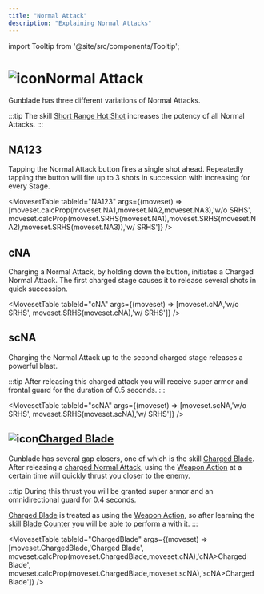 ```yaml
---
title: "Normal Attack"
description: "Explaining Normal Attacks"
---
```


import Tooltip from '@site/src/components/Tooltip';

# <img src="/PA/38px-NGSUINormalAttackGunblade.png" alt="icon" className="heading-icon"/>Normal Attack
Gunblade has three different variations of Normal Attacks.

:::tip
The skill [Short Range Hot Shot](/skill-tree/skills#short-range-hot-shot) increases the potency of all Normal Attacks.
:::

## NA123
Tapping the Normal Attack button fires a single shot ahead. Repeatedly tapping the button will fire up to 3 shots in succession with increasing <Tooltip term="DPS" /> for every Stage.

<VideoPlayer src="/PA/NA123.webm" />

<MovesetTable tableId="NA123" args={(moveset) => [moveset.calcProp(moveset.NA1,moveset.NA2,moveset.NA3),'w/o SRHS', moveset.calcProp(moveset.SRHS(moveset.NA1),moveset.SRHS(moveset.NA2),moveset.SRHS(moveset.NA3)),'w/ SRHS']} />

## cNA
Charging a Normal Attack, by holding down the button, initiates a Charged Normal Attack. The first charged stage causes it to release several shots in quick succession.

<VideoPlayer src="/PA/cNA.webm" />

<MovesetTable tableId="cNA" args={(moveset) => [moveset.cNA,'w/o SRHS', moveset.SRHS(moveset.cNA),'w/ SRHS']} />

## scNA
Charging the Normal Attack up to the second charged stage releases a powerful <Tooltip term="AoE" /> blast.

:::tip
After releasing this charged attack you will receive super armor and frontal guard for the duration of 0.5 seconds.
:::

<VideoPlayer src="/PA/scNA.webm" />

<MovesetTable tableId="scNA" args={(moveset) => [moveset.scNA,'w/o SRHS', moveset.SRHS(moveset.scNA),'w/ SRHS']} />

## <img src="/skill/38px-NGSUISkillChargedBlade.png" alt="icon" className="heading-icon"/>[Charged Blade](/skill-tree/skills#charged-blade)
Gunblade has several gap closers, one of which is the skill [Charged Blade](/skill-tree/skills#charged-blade). After releasing a [charged Normal Attack](/moveset/normal-attack#cna), using the [Weapon Action](/moveset/weapon-action#wa123) at a certain time will quickly thrust you closer to the enemy.

:::tip
During this thrust you will be granted super armor and an omnidirectional guard for 0.4 seconds.

[Charged Blade](/skill-tree/skills#charged-blade) is treated as using the [Weapon Action](/moveset/weapon-action#wa123), so after learning the skill [Blade Counter](/skill-tree/skills#blade-counter) you will be able to perform a [<Tooltip term="BC" />](/moveset/counters#bc-wa) with it.
:::

<VideoPlayer src="/PA/ChargedBlade.webm" />

<MovesetTable tableId="ChargedBlade" args={(moveset) => [moveset.ChargedBlade,'Charged Blade', moveset.calcProp(moveset.ChargedBlade,moveset.cNA),'cNA>Charged Blade', moveset.calcProp(moveset.ChargedBlade,moveset.scNA),'scNA>Charged Blade']} />